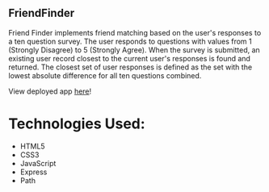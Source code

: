 ## FriendFinder

Friend Finder implements friend matching based on the user's responses to a ten question survey. The user responds to questions with values from 1 (Strongly Disagree) to 5 (Strongly Agree). When the survey is submitted, an existing user record closest to the current user's responses is found and returned. The closest set of user responses is defined as the set with the lowest absolute difference for all ten questions combined.

View deployed app [here]( https://calm-earth-19108.herokuapp.com/)!

# Technologies Used:
* HTML5
* CSS3
* JavaScript
* Express
* Path

